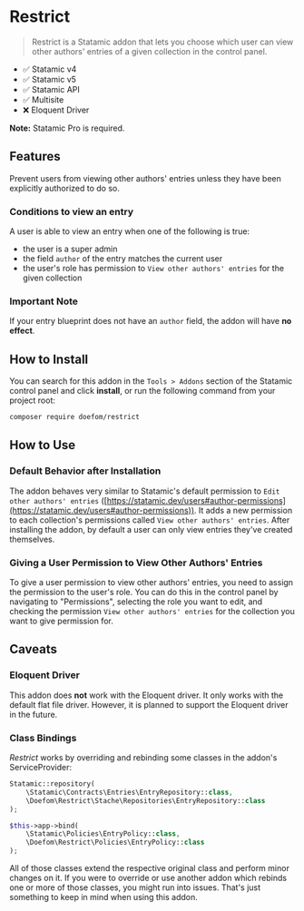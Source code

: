 # Restrict

> Restrict is a Statamic addon that lets you choose which user can view other authors' entries of a given collection in
> the control panel.

- ✅ Statamic v4
- ✅ Statamic v5
- ✅ Statamic API
- ✅ Multisite
- ❌ Eloquent Driver

**Note:** Statamic Pro is required.

## Features

Prevent users from viewing other authors' entries unless they have been explicitly authorized to do so.

### Conditions to view an entry

A user is able to view an entry when one of the following is true:

- the user is a super admin
- the field `author` of the entry matches the current user
- the user's role has permission to `View other authors' entries` for the given collection

### Important Note

If your entry blueprint does not have an `author` field, the addon will have **no effect**.

## How to Install

You can search for this addon in the `Tools > Addons` section of the Statamic control panel and click **install**, or
run the following command from your project root:

``` bash
composer require doefom/restrict
```

## How to Use

### Default Behavior after Installation

The addon behaves very similar to Statamic's default permission
to `Edit other authors' entries` ([https://statamic.dev/users#author-permissions](https://statamic.dev/users#author-permissions)).
It adds a new permission to each collection's permissions called `View other authors' entries`. After installing the
addon, by default a user can only view entries they've created themselves.

### Giving a User Permission to View Other Authors' Entries

To give a user permission to view other authors' entries, you need to assign the permission to the user's role. You can
do this in the control panel by navigating to "Permissions", selecting the role you want to edit, and checking the
permission `View other authors' entries` for the collection you want to give permission for.

## Caveats

### Eloquent Driver

This addon does **not** work with the Eloquent driver. It only works with the default flat file driver. However, it is
planned to support the Eloquent driver in the future.

### Class Bindings

_Restrict_ works by overriding and rebinding some classes in the addon's ServiceProvider:

```php
Statamic::repository(
    \Statamic\Contracts\Entries\EntryRepository::class,
    \Doefom\Restrict\Stache\Repositories\EntryRepository::class
);

$this->app->bind(
    \Statamic\Policies\EntryPolicy::class,
    \Doefom\Restrict\Policies\EntryPolicy::class
);
```

All of those classes extend the respective original class and perform minor changes on it. If you were to override or
use another addon which rebinds one or more of those classes, you might run into issues. That's just something to keep
in mind when using this addon.
